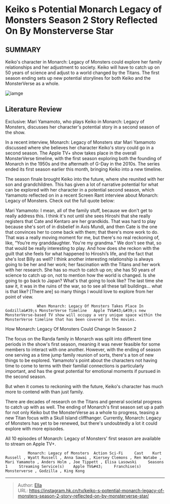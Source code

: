 # Keiko s Potential Monarch Legacy of Monsters Season 2 Story Reflected On By Monsterverse Star


## SUMMARY 



  Keiko&#39;s character in Monarch: Legacy of Monsters could explore her family relationships and her adjustment to society.   Keiko will have to catch up on 50 years of science and adjust to a world changed by the Titans.   The first season ending sets up new potential storylines for both Keiko and the MonsterVerse as a whole.  

![iamge](https://static1.srcdn.com/wordpress/wp-content/uploads/2024/01/keiko_cate_monarch_sr_exclusive.jpg)

## Literature Review

Exclusive: Mari Yamamoto, who plays Keiko in Monarch: Legacy of Monsters, discusses her character&#39;s potential story in a second season of the show.




In a recent interview, Monarch: Legacy of Monsters star Mari Yamamoto discussed where she believes her character Keiko&#39;s story could go in a second season. The Apple TV&#43; show takes place in the overall MonsterVerse timeline, with the first season exploring both the founding of Monarch in the 1950s and the aftermath of G-Day in the 2010s. The series ended its first season earlier this month, bringing Keiko into a new timeline.




The season finale brought Keiko into the future, where she reunited with her son and grandchildren. This has given a lot of narrative potential for what can be explored with her character in a potential second season, which Yamamoto reflected on in a recent Screen Rant interview about Monarch: Legacy of Monsters. Check out the full quote below:


Mari Yamamoto: I mean, all of the family stuff, because we don&#39;t get to really address this. I think it&#39;s not until she sees Hiroshi that she really registers that Cate and Kentaro are her grandkids. That was hard to play because she&#39;s sort of in disbelief in Axis Mundi, and then Cate is the one that convinces her to come back with them; that there&#39;s more work to do. That was a really moving moment for me, but there&#39;s no real reckoning of, like, “You’re my granddaughter. You&#39;re my grandma.” We don&#39;t see that, so that would be really interesting to play. And how does she reckon with the guilt that she feels for what happened to Hiroshi’s life, and the fact that she&#39;s lost Billy as well?
I think another interesting relationship is always going to be her and her work; her fascination with the Titans and her work with her research. She has so much to catch up on; she has 50 years of science to catch up on, not to mention how the world is changed. Is she going to go back to Japan? What&#39;s that going to look like? The last time she saw it, it was in the ruins of the war, so to see all these tall buildings… what is that like? [There are] so many things I would love to explore from her point of view.





                  When Monarch: Legacy Of Monsters Takes Place In Godzilla&#39;s MonsterVerse Timeline   Apple TV&#43;&#39;s new MonsterVerse-based TV show will occupy a very unique space within the MonsterVerse timeline that has been covered in the movies.   


 How Monarch: Legacy Of Monsters Could Change In Season 2 
         

The focus on the Randa family in Monarch was split into different time periods in the show&#39;s first season, meaning it was never feasible for some members to interact with one another. However, with the ending of season one serving as a time jump family reunion of sorts, there&#39;s a ton of new things to be explored. Yamamoto&#39;s point about the characters not having time to come to terms with their familial connections is particularly important, and has the great potential for emotional moments if pursued in the second season.






But when it comes to reckoning with the future, Keiko&#39;s character has much more to contend with than just family.




There are decades of research on the Titans and general societal progress to catch up with as well. The ending of Monarch&#39;s first season set up a path for not only Keiko but the MonsterVerse as a whole to progress, teasing a new Titan focus with a Skull Island cliffhanger. Currently, Monarch: Legacy of Monsters has yet to be renewed, but there&#39;s undoubtedly a lot it could explore with more episodes.



All 10 episodes of Monarch: Legacy of Monsters&#39; first season are available to stream on Apple TV&#43;.




              Monarch: Legacy of Monsters  Action Sci-Fi     Cast    Kurt Russell , Wyatt Russell , Anna Sawai , Kiersey Clemons , Ren Watabe , Mari Yamamoto , Anders Holm , Joe Tippett , Elisa Lasowski     Seasons    1     Streaming Service(s)    Apple TV&#43;     Franchise(s)    Monsterverse , Godzilla , King Kong      





---

> Author: [Ella](https://instagram.hk.cn/)  
> URL: https://instagram.hk.cn/tv/keiko-s-potential-monarch-legacy-of-monsters-season-2-story-reflected-on-by-monsterverse-star/  

